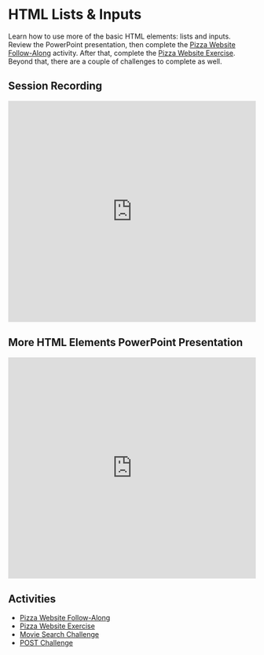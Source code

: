 # HTML Lists & Inputs
Learn how to use more of the basic HTML elements: lists and inputs. Review the PowerPoint presentation, then complete the [Pizza Website Follow-Along](PizzaWebsiteFollowAlong.md) activity. After that, complete the [Pizza Website Exercise](PizzaWebsiteIndividual.md). Beyond that, there are a couple of challenges to complete as well.

## Session Recording
<iframe width="100%" height="450px" src="https://www.youtube.com/embed/YpNRSE2V8Hg" frameborder="0" allow="accelerometer; autoplay; clipboard-write; encrypted-media; gyroscope; picture-in-picture" allowfullscreen></iframe>

## More HTML Elements PowerPoint Presentation
<iframe src='https://view.officeapps.live.com/op/embed.aspx?src=https://hylandtechclub.com/web-101/Week03/MoreHtmlElements.pptx' width='100%' height='450px' frameborder='0'></iframe>

## Activities
- [Pizza Website Follow-Along](PizzaWebsiteFollowAlong.md)
- [Pizza Website Exercise](PizzaWebsiteIndividual.md)
- [Movie Search Challenge](MovieSearchChallenge.md)
- [POST Challenge](PostChallenge.md)
